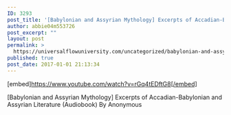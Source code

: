 ```yaml
---
ID: 3293
post_title: '[Babylonian and Assyrian Mythology] Excerpts of Accadian-Babylonian and Assyrian Literature'
author: abbie04m553726
post_excerpt: ""
layout: post
permalink: >
  https://universalflowuniversity.com/uncategorized/babylonian-and-assyrian-mythology-excerpts-of-accadian-babylonian-and-assyrian-literature/
published: true
post_date: 2017-01-01 21:13:34
---
```

[embed]https://www.youtube.com/watch?v=rGq4tEDftG8[/embed]<br>
<p>[Babylonian and Assyrian Mythology] Excerpts of Accadian-Babylonian and Assyrian Literature (Audiobook) By Anonymous</p>